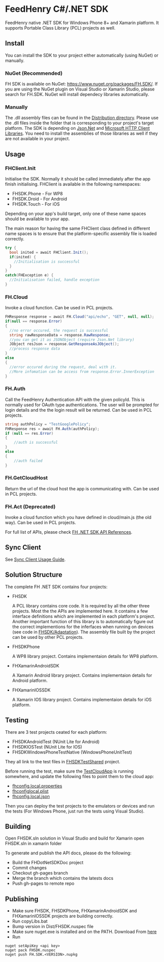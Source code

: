 # FeedHenry C#/.NET SDK

FeedHenry native .NET SDK for Windows Phone 8+ and Xamarin platform. It supports Portable Class Library (PCL) projects as well.

## Install

You can install the SDK to your project either automatically (using NuGet) or manually.

### NuGet (Recommended)

FH SDK is available on NuGet: https://www.nuget.org/packages/FH.SDK/. 
If you are using the NuGet plugin on Visual Studio or Xamarin Studio, please search for FH.SDK.
NuGet will install dependecy libraries automatically.

### Manually

The .dll assembly files can be found in the [Distribution directory](Dist). Please use the .dll files inside the folder that is corresponding to your project's target platform. 
The SDK is depending on [Json.Net](https://www.nuget.org/packages/Newtonsoft.Json/) and [Microsoft HTTP Client Libraries](https://www.nuget.org/packages/Microsoft.Net.Http/). You need to install the assemblies of those libraries as well if they are not available in your project.

## Usage

### FHClient.Init

Initialise the SDK. Normally it should be called immediately after the app finish initialising. 
FHClient is available in the following namespaces:

* FHSDK.Phone - For WP8
* FHSDK.Droid - For Android
* FHSDK.Touch - For iOS

Depending on your app's build target, only one of these name spaces should be available to your app.

The main reason for having the same FHClient class defined in different name spaces is to ensure that the platform-specific assembly file is loaded correctly.

````cs
try {
  bool inited = await FHClient.Init();
  if(inited) {
    //Initialisation is successful
  }
}
catch(FHException e) {
  //Initialisation failed, handle exception
}
````

### FH.Cloud

Invoke a cloud function. Can be used in PCL projects.

````cs
FHResponse response = await FH.Cloud("api/echo", "GET", null, null);
if(null == response.Error)
{
  //no error occured, the request is successful 
  string rawResponseData = response.RawResponse;
  //you can get it as JSONObject (require Json.Net library)
  JObject resJson = response.GetResponseAsJObject();
  //process response data
}
else
{
  //error occured during the request, deal with it. 
  //More infomation can be access from response.Error.InnerException
}
````

### FH.Auth

Call the FeedHenry Authentication API with the given policyId. This is normally used for OAuth type authentications. The user will be prompted for login details and the the login result will be returned. Can be used in PCL projects.

````cs
string authPolicy = "TestGooglePolicy";
FHResponse res = await FH.Auth(authPolicy);
if (null == res.Error)
{
    //auth is successful
}
else
{
    //auth failed
}
````

### FH.GetCloudHost

Return the url of the cloud host the app is communicating with. Can be used in PCL projects.

### FH.Act (Deprecated)

Invoke a cloud function which you have defined in cloud/main.js (the old way). Can be used in PCL projects.

For full list of APIs, please check [FH .NET SDK API References](http://feedhenry.github.io/fh-dotnet-sdk/Documentations/FHDotNetSDKDoc/Help/index.html).

## Sync Client

See [Sync Client Usage Guide](SyncClient.md).

## Solution Structure

The complete FH .NET SDK contains four projects:

* FHSDK
  
  A PCL library contains core code. It is required by all the other three projects.  Most the the APIs are implemented here. It contains a few interface definitions which are implemented in each platform's project.  Another important function of this library is to automatically figure out the correct implementions for the inferfaces when running on devices (see code in [FHSDK/Adaptation](FHSDK/Adaptation)). The assembly file built by the project can be used by other PCL projects.

* FHSDKPhone
  
  A WP8 library project. Contains implementaion details for WP8 platform.

* FHXamarinAndroidSDK
  
  A Xamarin Android library project. Contains implementaion details for Android platform.

* FHXamarinIOSSDK
  
  A Xamarin IOS library project. Contains implementaion details for iOS platform.

## Testing

There are 3 test projects ceated for each platform:

* FHSDKAndroidTest (NUnit Lite for Android)
* FHSDKIOSTest (NUnit Lite for IOS)
* FHSDKWindowsPhoneTestNative (WindowsPhoneUnitTest)

They all link to the test files in [FHSDKTestShared](FHSDKTestShared) project.

Before running the test, make sure the [TestCloudApp](https://github.com/fheng/fh-sdks-test-cloud-app) is running somewhere, and update the following files to point them to the cloud app:

* [fhconfig.local.properties](FHSDKAndroidTest/Assets/fhconfig.local.properties)
* [fhconfiglocal.plist](FHSDKIOSTest/fhconfiglocal.plist)
* [fhconfig.local.json](FHSDKWindowsPhoneTestNative/fhconfig.local.json)

Then you can deploy the test projects to the emulators or devices and run the tests (For Windows Phone, just run the tests using Visual Studio).

## Building

Open FHSDK.sln solution in Visual Studio and build for Xamarin open FHSDK.sln in xamarin folder

To generate and publish the API docs, please do the following:

* Build the FHDotNetSDKDoc project
* Commit changes
* Checkout gh-pages branch
* Merge the branch which contains the latests docs
* Push gh-pages to remote repo

## Publishing

* Make sure FHSDK, FHSDKPhone, FHXamarinAndroidSDK and FHXamarinIOSSDK projects are building correctly. 
* Run copyLibs.bat
* Bump version in Dist/FHSDK.nuspec file
* Make sure nuget.exe is installed and on the PATH. Download From [here](http://nuget.org/nuget.exe)
* Run

````batch
nuget setApiKey <api key>
nuget pack FHSDK.nuspec
nuget push FH.SDK.<VERSION>.nupkg
````



